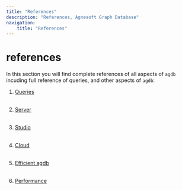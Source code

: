 ```yaml
---
title: "References"
description: "References, Agnesoft Graph Database"
navigation:
    title: "References"
---
```


# references

In this section you will find complete references of all aspects of `agdb` incuding full reference of queries, and other aspects of `agdb`:

1. [Queries](docs/references/queries)
   <br/><br/>

2. [Server](docs/references/server)
   <br/><br/>

3. [Studio](docs/references/studio)
   <br/><br/>

4. [Cloud](docs/references/cloud)
   <br/><br/>

5. [Efficient agdb](docs/references/efficient_agdb)
   <br/><br/>

6. [Performance](docs/references/performance)
   <br/><br/>
